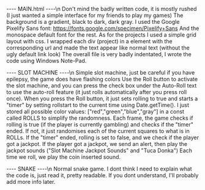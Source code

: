 ---- MAIN.html ----\n
Don't mind the badly written code, it is mostly rushed (I just wanted a simple interface for my friends to play my games)
The background is a gradient, black to dark, dark gray.
I used the Google Pixelify Sans font: https://fonts.google.com/specimen/Pixelify+Sans
And the monospace default font for the rest.
As for the projects I used a simple grid layout with css.
I wrapped each div (project) in a <a> element with the corresponding url and made the text appear like normal text (without the ugly default link look)
The overall file is very badly indentated, I wrote the code using Windows Note-Pad.

---- SLOT MACHINE ----\n
Simple slot machine, just be careful if you have epilepsy, the game does have flashing colors
Use the Roll button to activate the slot machine, and you can press the check box under the Auto-Roll text to use the auto-roll feature (it just rolls automatically after you press roll once).
When you press the Roll button, it just sets rolling to true and starts a "timer" by setting rollstart to the current time using Date.getTime().
I just stored all possible color values: ["red","green","blue","gray"] in a const called ROLLS to simplify the randomness.
Each frame, the game checks if rolling is true (if the player is currently gambling) and checks if the "timer" ended. If not, it just randomises each of the current squares to what is in ROLLs.
If the "timer" ended, rolling is set to false, and we check if the player got a jackpot. If the player got a jackpot, we send an alert, then play the jackpot sounds ("Slot Machine Jackpot Sounds" and "Tuca Donka")
Each time we roll, we play the coin inserted sound.

---- SNAKE ----\n
Normal snake game.
I dont think I need to explain what the code is, just read it, pretty readable.
If you dont understand, I'll probably add more info later.
